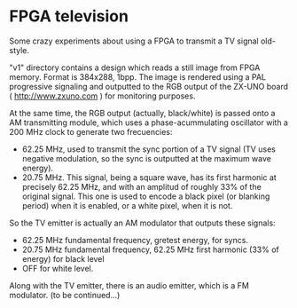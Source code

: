 # FPGA television

Some crazy experiments about using a FPGA to transmit a TV signal old-style.

"v1" directory contains a design which reads a still image from FPGA memory. Format is 384x288, 1bpp. The image is rendered using a PAL progressive signaling and outputted to the RGB output of the ZX-UNO board ( http://www.zxuno.com ) for monitoring purposes.

At the same time, the RGB output (actually, black/white) is passed onto a AM transmitting module, which uses a phase-acummulating oscillator with a 200 MHz clock to generate two frecuencies:
- 62.25 MHz, used to transmit the sync portion of a TV signal (TV uses negative modulation, so the sync is outputted at the maximum wave energy).
- 20.75 MHz. This signal, being a square wave, has its first harmonic at precisely 62.25 MHz, and with an amplitud of roughly 33% of the original signal. This one is used to encode a black pixel (or blanking period) when it is enabled, or a white pixel, when it is not.

So the TV emitter is actually an AM modulator that outputs these signals:
- 62.25 MHz fundamental frequency, gretest energy, for syncs.
- 20.75 MHz fundamental frequency, 62.25 MHz first harmonic (33% of energy) for black level
- OFF for white level.

Along with the TV emitter, there is an audio emitter, which is a FM modulator. (to be continued...)
